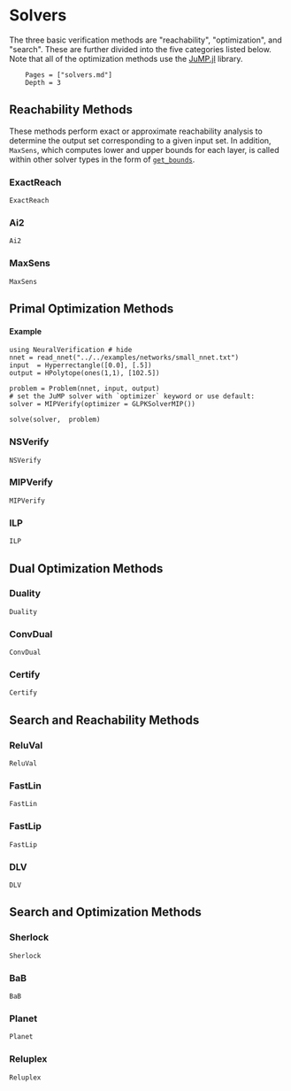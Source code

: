 # Solvers

The three basic verification methods are "reachability", "optimization", and "search".
These are further divided into the five categories listed below.
Note that all of the optimization methods use the [JuMP.jl](https://github.com/JuliaOpt/JuMP.jl) library.


```@contents
	Pages = ["solvers.md"]
	Depth = 3
```

## Reachability Methods
These methods perform exact or approximate reachability analysis to determine the output set corresponding to a given input set.
In addition, `MaxSens`, which computes lower and upper bounds for each layer, is called within other solver types in the form of [`get_bounds`](@ref).
### ExactReach
```@docs
ExactReach
```

### Ai2
```@docs
Ai2
```

### MaxSens
```@docs
MaxSens
```

## Primal Optimization Methods

#### Example
```@example optim
using NeuralVerification # hide
nnet = read_nnet("../../examples/networks/small_nnet.txt")
input  = Hyperrectangle([0.0], [.5])
output = HPolytope(ones(1,1), [102.5])

problem = Problem(nnet, input, output)
# set the JuMP solver with `optimizer` keyword or use default:
solver = MIPVerify(optimizer = GLPKSolverMIP())

solve(solver,  problem)
```

### NSVerify
```@docs
NSVerify
```

### MIPVerify
```@docs
MIPVerify
```

### ILP
```@docs
ILP
```

## Dual Optimization Methods

### Duality
```@docs
Duality
```

### ConvDual
```@docs
ConvDual
```

### Certify
```@docs
Certify
```

## Search and Reachability Methods

### ReluVal
```@docs
ReluVal
```

### FastLin
```@docs
FastLin
```

### FastLip
```@docs
FastLip
```

### DLV
```@docs
DLV
```

## Search and Optimization Methods

### Sherlock
```@docs
Sherlock
```

### BaB
```@docs
BaB
```

### Planet
```@docs
Planet
```

### Reluplex
```@docs
Reluplex
```